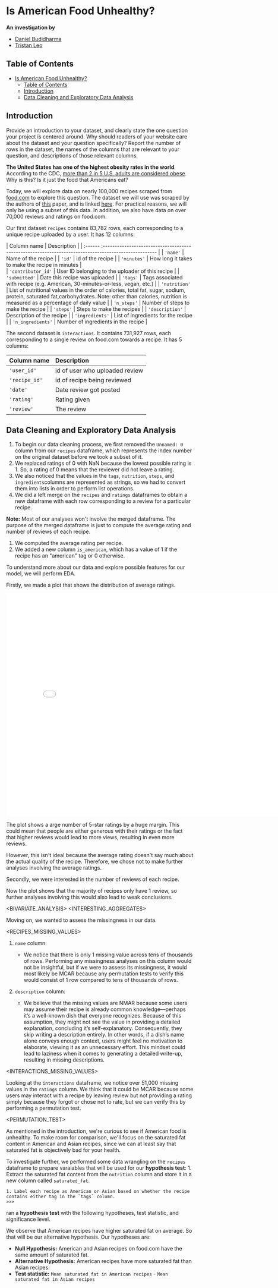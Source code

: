 # Is American Food Unhealthy?

**An investigation by**
- [Daniel Budidharma](https://vdanielb.github.io)
- [Tristan Leo](https://www.linkedin.com/in/tristan-leo-0b12a9340/)

## Table of Contents
- [Is American Food Unhealthy?](#is-american-food-unhealthy)
  - [Table of Contents](#table-of-contents)
  - [Introduction](#introduction)
  - [Data Cleaning and Exploratory Data Analysis](#data-cleaning-and-exploratory-data-analysis)

## Introduction
Provide an introduction to your dataset, and clearly state the one question your project is centered around. Why should readers of your website care about the dataset and your question specifically? Report the number of rows in the dataset, the names of the columns that are relevant to your question, and descriptions of those relevant columns.

**The United States has one of the highest obesity rates in the world**. According to the CDC, [more than 2 in 5 U.S. adults are considered obese](https://www.cdc.gov/obesity/adult-obesity-facts/index.html). Why is this? Is it just the food that Americans eat? 

Today, we will explore data on nearly 100,000 recipes scraped from [food.com](https://www.food.com) to explore this question. The dataset we will use was scraped by the authors of [this](https://cseweb.ucsd.edu/~jmcauley/pdfs/emnlp19c.pdf) paper, and is linked [here](https://www.kaggle.com/datasets/shuyangli94/food-com-recipes-and-user-interactions). For practical reasons, we will only be using a subset of this data. In addition, we also have data on over 70,000 reviews and ratings on food.com.  

Our first dataset `recipes` contains 83,782 rows, each corresponding to a unique recipe uploaded by a user. It has 12 columns:

| Column name | Description                                                                                          |
| :------ :---------------------------------------------------------------------------------------------------- |
| `'name'`           | Name of the recipe                                                             |
| `'id'`             | id of the recipe                                                 |
| `'minutes'`        | How long it takes to make the recipe in minutes |  
| `'contributor_id'` | User ID belonging to the uploader of this recipe              |
| `'submitted'`      | Date this recipe was uploaded                  |
| `'tags'`           | Tags associated with recipe (e.g. American, 30-minutes-or-less, vegan, etc.)                |
| `'nutrition'`      | List of nutritional values in the order of calories, total fat, sugar, sodium, protein, saturated fat,carbohydrates. Note: other than calories, nutrition is measured as a percentage of daily value |
| `'n_steps'`        | Number of steps to make the recipe                |
| `'steps'`          | Steps to make the recipes                       |
| `'description'`    | Description of the recipe                             |
| `'ingredients'`    | List of ingredients for the recipe                              |
| `'n_ingredients'`  | Number of ingredients in the recipe                              |

The second dataset is `interactions`. It contains 731,927 rows, each corresponding to a single review on food.com towards a recipe. It has 5 columns:

| Column name   | Description         |
| :------------ | :------------------ |
| `'user_id'`   | id of user who uploaded review             |
| `'recipe_id'` | id of recipe being reviewed          |
| `'date'`      | Date review got posted |
| `'rating'`    | Rating given        |
| `'review'`    | The review         |

## Data Cleaning and Exploratory Data Analysis
1. To begin our data cleaning process, we first removed the `Unnamed: 0` column from our `recipes` dataframe, which represents the index number on the original dataset before we took a subset of it.
1. We replaced ratings of 0 with NaN because the lowest possible rating is 1. So, a rating of 0 means that the reviewer did not leave a rating.
1. We also noticed that the values in the `tags`, `nutrition`, `steps`, and `ingredients`columns are represented as strings, so we had to convert them into lists in order to perform list operations.
1. We did a left merge on the `recipes` and `ratings` dataframes to obtain a new dataframe with each row corresponding to a review for a particular recipe.

**Note:** Most of our analyses won't involve the merged dataframe. The purpose of the merged dataframe is just to compute the average rating and number of reviews of each recipe.

1. We computed the average rating per recipe.
1. We added a new column `is_american`, which has a value of 1 if the recipe has an "american" tag or 0 otherwise. <TODO>

To understand more about our data and explore possible features for our model, we will perform EDA. 

Firstly, we made a plot that shows the distribution of average ratings.

<iframe src="assets/average_rating_histogram.html" width=800 height=600 frameBorder=0></iframe>

The plot shows a arge number of 5-star ratings by a huge margin. This could mean that people are either generous with their ratings or the fact that higher reviews would lead to more views, resulting in even more reviews.

However, this isn't ideal because the average rating doesn't say much about the actual quality of the recipe. Therefore, we chose not to make further analyses involving the average ratings.

Secondly, we were interested in the number of reviews of each recipe.

<PLOT>

Now the plot shows that the majority of recipes only have 1 review, so further analyses involving this would also lead to weak conclusions.

<BIVARIATE_ANALYSIS>
<INTERESTING_AGGREGATES>

Moving on, we wanted to assess the missingness in our data.

<RECIPES_MISSING_VALUES>
1. `name` column:
    - We notice that there is only 1 missing value across tens of thousands of rows. Performing any missingness analyses on this column would not be insightful, but if we were to assess its missingness, it would most likely be MCAR because any permutation tests to verify this would consist of 1 row compared to tens of thousands of rows.

2. `description` column:
    - We believe that the missing values are NMAR because some users may assume their recipe is already common knowledge—perhaps it’s a well-known dish that everyone recognizes. Because of this assumption, they might not see the value in providing a detailed explanation, concluding it’s self-explanatory. Consequently, they skip writing a description entirely. In other words, if a dish’s name alone conveys enough context, users might feel no motivation to elaborate, viewing it as an unnecessary effort. This mindset could lead to laziness when it comes to generating a detailed write-up, resulting in missing descriptions.

<INTERACTIONS_MISSING_VALUES>

Looking at the `interactions` dataframe, we notice over 51,000 missing values in the `ratings` column. We think that it could be MCAR because some users may interact with a recipe by leaving review but not providing a rating simply because they forgot or chose not to rate, but we can verify this by performing a permutation test.

<PERMUTATION_TEST>

As mentioned in the introduction, we're curious to see if American food is unhealthy. To make room for comparison, we'll focus on the saturated fat content in American and Asian recipes, since we can at least say that saturated fat is objectively bad for your health. 



To investigate further, we performed some data wrangling on the `recipes` dataframe to prepare varaiables that will be used for our **hypothesis test**:
    1. Extract the saturated fat content from the `nutrition` column and store it in a new column called `saturated_fat`.

    1. Label each recipe as American or Asian based on whether the recipe contains either tag in the `tags` column.
    >>>

ran a **hypothesis test** with the following hypotheses, test statistic, and significance level.

We observe that American recipes have higher saturated fat on average. So that will be our alternative hypothesis. Our hypotheses are:
- **Null Hypothesis:** American and Asian recipes on food.com have the same amount of saturated fat.
- **Alternative Hypothesis:** American recipes have more saturated fat than Asian recipes.
- **Test statistic:** `Mean saturated fat in American recipes` - `Mean saturated fat in Asian recipes`


